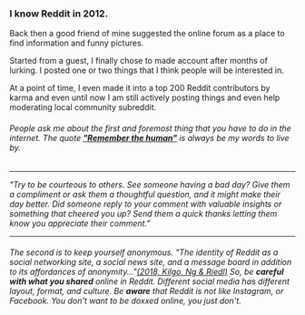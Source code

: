 ### I know Reddit in 2012.

Back then a good friend of mine suggested the online forum as a place to find information and funny pictures.

Started from a guest, I finally chose to made account after months of lurking. I posted one or two things that I think people will be interested in. 

At a point of time, I even made it into a top 200 Reddit contributors by karma and even until now I am still actively posting things and even help moderating local community subreddit.

###### People ask me about the first and foremost thing that you have to do in the internet. The quote [**"Remember the human"**](https://redd.it/1ytp7q) is always be my words to live by.

---

_"Try to be courteous to others. See someone having a bad day? Give them a compliment or ask them a thoughtful question, and it might make their day better. Did someone reply to your comment with valuable insights or something that cheered you up? Send them a quick thanks letting them know you appreciate their comment."_

---

###### The second is to keep yourself anonymous. "The identity of Reddit as a social networking site, a social news site, and a message board in addition to its affordances of _anonymity_..."[(2018, Kilgo, Ng & Riedl)](https://journals.sagepub.com/doi/full/10.1177/2056305118810216) So, be **careful with what you shared** online in Reddit. Different social media has different layout, format, and culture. Be **aware** that Reddit is not like Instagram, or Facebook. You don't want to be doxxed online, you just don't.

